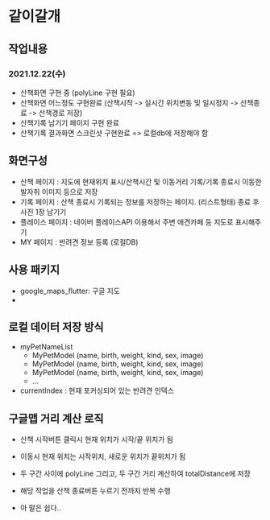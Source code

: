 # 같이갈개

## 작업내용
### 2021.12.22(수)
- 산책화면 구현 중 (polyLine 구현 필요)
- 산책화면 어느정도 구현완료 (산책시작 -> 실시간 위치변동 및 일시정지 -> 산책종료 -> 산책경로 저장)
- 산책기록 남기기 페이지 구현 완료
- 산책기록 결과화면 스크린샷 구현완료 => 로컬db에 저장해야 함

## 화면구성
- 산책 페이지 : 지도에 현재위치 표시/산책시간 및 이동거리 기록/기록 종료시 이동한 발자취 이미지 등으로 저장
- 기록 페이지 : 산책 종료시 기록되는 정보를 저장하는 페이지. (리스트형태) 종료 후 사진 1장 남기기
- 플레이스 페이지 : 네이버 플레이스API 이용해서 주변 애견카페 등 지도로 표시해주기
- MY 페이지 : 반려견 정보 등록 (로컬DB)

## 사용 패키지
- google_maps_flutter: 구글 지도
-

## 로컬 데이터 저장 방식
- myPetNameList
    - MyPetModel (name, birth, weight, kind, sex, image)
    - MyPetModel (name, birth, weight, kind, sex, image)
    - MyPetModel (name, birth, weight, kind, sex, image)
    - ...
- currentIndex : 현재 포커싱되어 있는 반려견 인덱스

## 구글맵 거리 계산 로직
- 산책 시작버튼 클릭시 현재 위치가 시작/끝 위치가 됨
- 이동시 현재 위치는 시작위치, 새로운 위치가 끝위치가 됨
- 두 구간 사이에 polyLine 그리고, 두 구간 거리 계산하여 totalDistance에 저장
- 해당 작업을 산책 종료버튼 누르기 전까지 반복 수행

- 아 말은 쉽다..